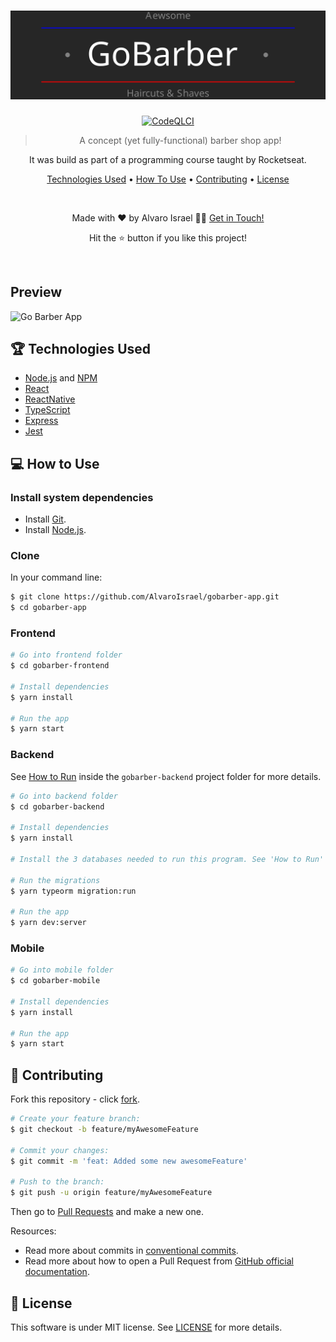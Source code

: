 <h1 align="center">
  <a href="https://gobarberapp.net">
    <img  alt="GoBarberApp"  src="/gobarber-frontend/src/assets/gobarberdarklogo.svg"/>
  </a>
  <br>
</h1>

<div align="center">
  
[![CodeQLCI](https://github.com/AlvaroIsrael/gobarber-app/actions/workflows/codeql-analysis.yml/badge.svg)](https://github.com/AlvaroIsrael/gobarber-app/actions/workflows/codeql-analysis.yml)

> A concept (yet fully-functional) barber shop app!
  
It was build as part of a programming course taught by Rocketseat.

<p>
  <a href="#-technologies-used">Technologies Used</a> •
  <a href="#-how-to-use">How To Use</a> •
  <a href="#-contributing">Contributing</a> •
  <a href="#-license">License</a>
</p>
  
<br/>

<p>Made with ❤️ by Alvaro Israel 👏🏻 <a href="https://www.linkedin.com/in/alvaroisraeldesenvolvedor/">Get in Touch!</a></p>
<p>Hit the ⭐️ button if you like this project!</p>

</div>

<br/>

## Preview

![Go Barber App](/gobarber-frontend/src/assets/gobarber-tutorial.gif)

## 🏆 Technologies Used

- [Node.js](https://nodejs.org/en/) and [NPM](http://npmjs.com)
- [React](https://github.com/facebook/react/)
- [ReactNative](https://github.com/facebook/react-native/)
- [TypeScript](https://www.typescriptlang.org/)
- [Express](https://expressjs.com/)
- [Jest](https://jestjs.io/)

## 💻 How to Use

### **Install system dependencies**

- Install [Git](https://git-scm.com).
- Install [Node.js](https://nodejs.org/en/download/).

### **Clone**

In your command line:

```bash
$ git clone https://github.com/AlvaroIsrael/gobarber-app.git
$ cd gobarber-app
```

### **Frontend**

```bash
# Go into frontend folder
$ cd gobarber-frontend

# Install dependencies
$ yarn install

# Run the app
$ yarn start
```

### **Backend**

See [How to Run](/gobarber-backend/README.md#-how-to-run) inside the `gobarber-backend` project folder for more details.

```bash
# Go into backend folder
$ cd gobarber-backend

# Install dependencies
$ yarn install

# Install the 3 databases needed to run this program. See 'How to Run' above for more details.

# Run the migrations
$ yarn typeorm migration:run

# Run the app
$ yarn dev:server
```

### **Mobile**

```bash
# Go into mobile folder
$ cd gobarber-mobile

# Install dependencies
$ yarn install

# Run the app
$ yarn start
```

## 🤝 Contributing

Fork this repository - click [fork][].

```bash
# Create your feature branch:
$ git checkout -b feature/myAwesomeFeature

# Commit your changes:
$ git commit -m 'feat: Added some new awesomeFeature'

# Push to the branch:
$ git push -u origin feature/myAwesomeFeature
```

Then go to [Pull Requests][] and make a new one.

Resources:

- Read more about commits in [conventional commits][].
- Read more about how to open a Pull Request from [GitHub official documentation][].
  
[fork]: https://github.com/AlvaroIsrael/gobarber-app/fork
[Pull Requests]: https://github.com/AlvaroIsrael/gobarber-app/pulls
[conventional commits]: https://www.conventionalcommits.org/en/v1.0.0/
[GitHub official documentation]: https://docs.github.com/en/github/collaborating-with-pull-requests/proposing-changes-to-your-work-with-pull-requests/creating-a-pull-request

## 🧾 License

This software is under MIT license. See [LICENSE](/LICENSE.md) for more details.
